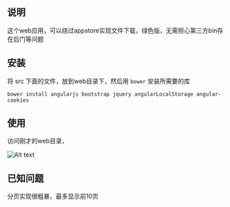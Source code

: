 ## 说明

这个web应用，可以绕过appstore实现文件下载，绿色版，无需担心第三方bin存在后门等问题

## 安装

将 src 下面的文件，放到web目录下，然后用 `bower` 安装所需要的库

```
bower install angularjs bootstrap jquery angularLocalStorage angular-cookies
```

## 使用

访问刚才的web目录，

![Alt text](https://raw.githubusercontent.com/CaledoniaProject/pp25-appstore-downloader/master/contrib/screenshot.jpg "screenshot")

## 已知问题

分页实现很粗暴，最多显示前10页

